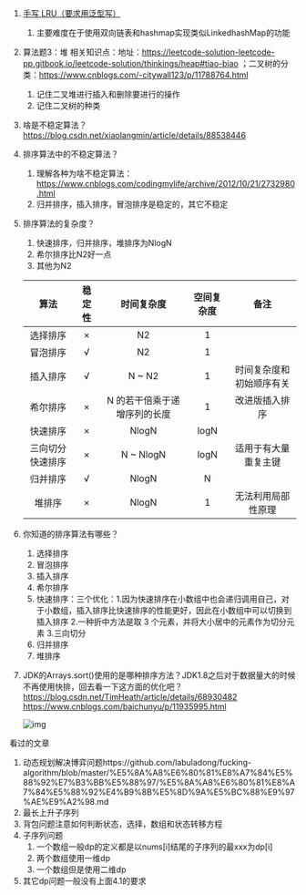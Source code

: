 

1. [手写 LRU（要求用泛型写）](https://labuladong.gitee.io/algo/%E9%AB%98%E9%A2%91%E9%9D%A2%E8%AF%95%E7%B3%BB%E5%88%97/LRU%E7%AE%97%E6%B3%95.html)
   
   1. 主要难度在于使用双向链表和hashmap实现类似LinkedhashMap的功能
   
2. 算法题3：堆   相关知识点：地址：https://leetcode-solution-leetcode-pp.gitbook.io/leetcode-solution/thinkings/heap#tiao-biao ；二叉树的分类：https://www.cnblogs.com/-citywall123/p/11788764.html
   1. 记住二叉堆进行插入和删除要进行的操作
   2. 记住二叉树的种类
   
3. 啥是不稳定算法？https://blog.csdn.net/xiaolangmin/article/details/88538446

4. 排序算法中的不稳定算法？

   1. 理解各种为啥不稳定算法：https://www.cnblogs.com/codingmylife/archive/2012/10/21/2732980.html
   2. 归并排序，插入排序，冒泡排序是稳定的，其它不稳定

5. 排序算法的复杂度？

   1. 快速排序，归并排序，堆排序为NlogN
   2. 希尔排序比N2好一点
   3. 其他为N2

   |       算法       | 稳定性 |          时间复杂度          | 空间复杂度 |           备注           |
   | :--------------: | :----: | :--------------------------: | :--------: | :----------------------: |
   |     选择排序     |   ×    |              N2              |     1      |                          |
   |     冒泡排序     |   √    |              N2              |     1      |                          |
   |     插入排序     |   √    |            N ~ N2            |     1      | 时间复杂度和初始顺序有关 |
   |     希尔排序     |   ×    | N 的若干倍乘于递增序列的长度 |     1      |      改进版插入排序      |
   |     快速排序     |   ×    |            NlogN             |    logN    |                          |
   | 三向切分快速排序 |   ×    |          N ~ NlogN           |    logN    |   适用于有大量重复主键   |
   |     归并排序     |   √    |            NlogN             |     N      |                          |
   |      堆排序      |   ×    |            NlogN             |     1      |    无法利用局部性原理    |

6. 你知道的排序算法有哪些？

   1. 选择排序
   2. 冒泡排序
   3. 插入排序
   4. 希尔排序
   5. 快速排序：三个优化：1.因为快速排序在小数组中也会递归调用自己，对于小数组，插入排序比快速排序的性能更好，因此在小数组中可以切换到插入排序 2.一种折中方法是取 3 个元素，并将大小居中的元素作为切分元素  3.三向切分
   6. 归并排序
   7. 堆排序

7. JDK的Arrays.sort()使用的是哪种排序方法？JDK1.8之后对于数据量大的时候不再使用快排，回去看一下这方面的优化吧？https://blog.csdn.net/TimHeath/article/details/68930482   https://www.cnblogs.com/baichunyu/p/11935995.html

   ![img](https://img2018.cnblogs.com/i-beta/1701765/201911/1701765-20191126153931611-191817306.png)





看过的文章

1. 动态规划解决博弈问题https://github.com/labuladong/fucking-algorithm/blob/master/%E5%8A%A8%E6%80%81%E8%A7%84%E5%88%92%E7%B3%BB%E5%88%97/%E5%8A%A8%E6%80%81%E8%A7%84%E5%88%92%E4%B9%8B%E5%8D%9A%E5%BC%88%E9%97%AE%E9%A2%98.md
2. 最长上升子序列
3. 背包问题注意如何判断状态，选择，数组和状态转移方程
4. 子序列问题
   1. 一个数组一般dp的定义都是以nums[i]结尾的子序列的最xxx为dp[i]
   2. 两个数组使用一维dp
   3. 一个数组但是使用二维dp
5. 其它dp问题一般没有上面4.1的要求


